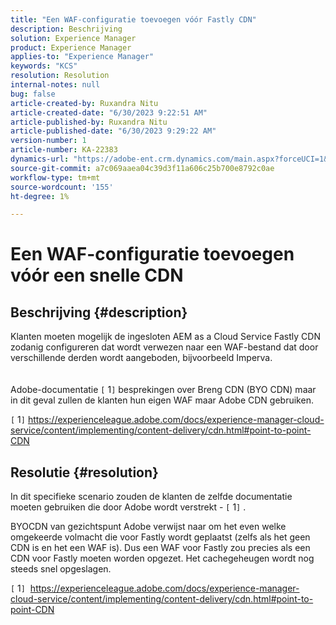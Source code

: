 ```yaml
---
title: "Een WAF-configuratie toevoegen vóór Fastly CDN"
description: Beschrijving
solution: Experience Manager
product: Experience Manager
applies-to: "Experience Manager"
keywords: "KCS"
resolution: Resolution
internal-notes: null
bug: false
article-created-by: Ruxandra Nitu
article-created-date: "6/30/2023 9:22:51 AM"
article-published-by: Ruxandra Nitu
article-published-date: "6/30/2023 9:29:22 AM"
version-number: 1
article-number: KA-22383
dynamics-url: "https://adobe-ent.crm.dynamics.com/main.aspx?forceUCI=1&pagetype=entityrecord&etn=knowledgearticle&id=5f7111ad-2717-ee11-8f6e-6045bd006c82"
source-git-commit: a7c069aaea04c39d3f11a606c25b700e8792c0ae
workflow-type: tm+mt
source-wordcount: '155'
ht-degree: 1%

---
```


# Een WAF-configuratie toevoegen vóór een snelle CDN

## Beschrijving {#description}

Klanten moeten mogelijk de ingesloten AEM as a Cloud Service Fastly CDN zodanig configureren dat wordt verwezen naar een WAF-bestand dat door verschillende derden wordt aangeboden, bijvoorbeeld Imperva.<br><br><br>
Adobe-documentatie `[` 1`]`  besprekingen over Breng CDN (BYO CDN) maar in dit geval zullen de klanten hun eigen WAF maar Adobe CDN gebruiken.





`[` 1`]`  https://experienceleague.adobe.com/docs/experience-manager-cloud-service/content/implementing/content-delivery/cdn.html#point-to-point-CDN


## Resolutie {#resolution}


In dit specifieke scenario zouden de klanten de zelfde documentatie moeten gebruiken die door Adobe wordt verstrekt - `[` 1`]` .

BYOCDN van gezichtspunt Adobe verwijst naar om het even welke omgekeerde volmacht die voor Fastly wordt geplaatst (zelfs als het geen CDN is en het een WAF is). Dus een WAF voor Fastly zou precies als een CDN voor Fastly moeten worden opgezet. Het cachegeheugen wordt nog steeds snel opgeslagen.



`[` 1`]`  https://experienceleague.adobe.com/docs/experience-manager-cloud-service/content/implementing/content-delivery/cdn.html#point-to-point-CDN
